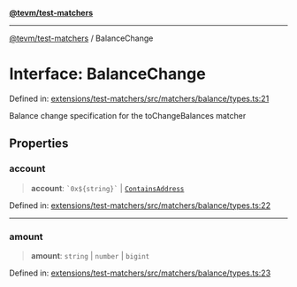 [**@tevm/test-matchers**](../README.md)

***

[@tevm/test-matchers](../globals.md) / BalanceChange

# Interface: BalanceChange

Defined in: [extensions/test-matchers/src/matchers/balance/types.ts:21](https://github.com/evmts/tevm-monorepo/blob/main/extensions/test-matchers/src/matchers/balance/types.ts#L21)

Balance change specification for the toChangeBalances matcher

## Properties

### account

> **account**: `` `0x${string}` `` \| [`ContainsAddress`](ContainsAddress.md)

Defined in: [extensions/test-matchers/src/matchers/balance/types.ts:22](https://github.com/evmts/tevm-monorepo/blob/main/extensions/test-matchers/src/matchers/balance/types.ts#L22)

***

### amount

> **amount**: `string` \| `number` \| `bigint`

Defined in: [extensions/test-matchers/src/matchers/balance/types.ts:23](https://github.com/evmts/tevm-monorepo/blob/main/extensions/test-matchers/src/matchers/balance/types.ts#L23)

